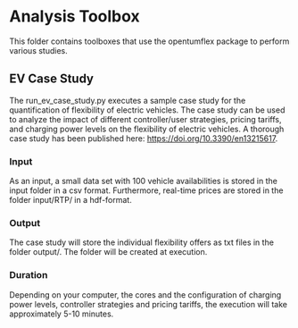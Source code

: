 # Analysis Toolbox

This folder contains toolboxes that use the opentumflex package to perform various studies. 

## EV Case Study

The run_ev_case_study.py executes a sample case study for the quantification of flexibility of electric vehicles. The case study can be used to analyze the impact of different controller/user strategies, pricing tariffs, and charging power levels on the flexibility of electric vehicles. A thorough case study has been published here: https://doi.org/10.3390/en13215617.

### Input 
As an input, a small data set with 100 vehicle availabilities is stored in the input folder in a csv format. Furthermore, real-time prices are stored in the folder input/RTP/ in a hdf-format. 

### Output
The case study will store the individual flexibility offers as txt files in the folder output/. The folder will be created at execution. 

### Duration
Depending on your computer, the cores and the configuration of charging power levels, controller strategies and pricing tariffs, the execution will take approximately 5-10 minutes. 
